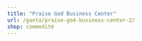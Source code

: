```yaml
---
title: "Praise God Business Center"
url: /ganta/praise-god-business-center-2/
shop: commodité
---
```

